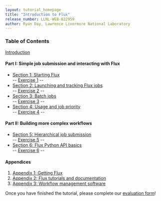 ```yaml
---
layout: tutorial_homepage
title: "Introduction to Flux"
release_number: LLNL-WEB-822959
author: Ryan Day, Lawrence Livermore National Laboratory
---
```


### Table of Contents

[Introduction](intro)
#### Part I: Simple job submission and interacting with Flux
- [Section 1: Starting Flux](section1)  
 -- [Exercise 1](exercises/exercise1) --
- [Section 2: Launching and tracking Flux jobs](section2)  
 -- [Exercise 2](exercises/exercise2) --
- [Section 3: Batch jobs](section3)  
 -- [Exercise 3](exercises/exercise3) --
- [Section 4: Usage and job priority](section4)  
 -- [Exercise 4](exercises/exercise4) --

#### Part II: Building more complex workflows
- [Section 5: Hierarchical job submission](section5)  
 -- [Exercise 5](exercises/exercise5) --
- [Section 6: Flux Python API basics](section6)  
 -- [Exercise 6](exercises/exercise6) --

#### Appendices
1. [Appendix 1: Getting Flux](appendices/appendix1)
2. [Appendix 2: Flux tutorials and documentation](appendices/appendix2)
3. [Appendix 3: Workflow management software](appendices/appendix3)

Once you have finished the tutorial, please complete our [evaluation form](https://hpc.llnl.gov/training/tutorials/evaluation-form)!
